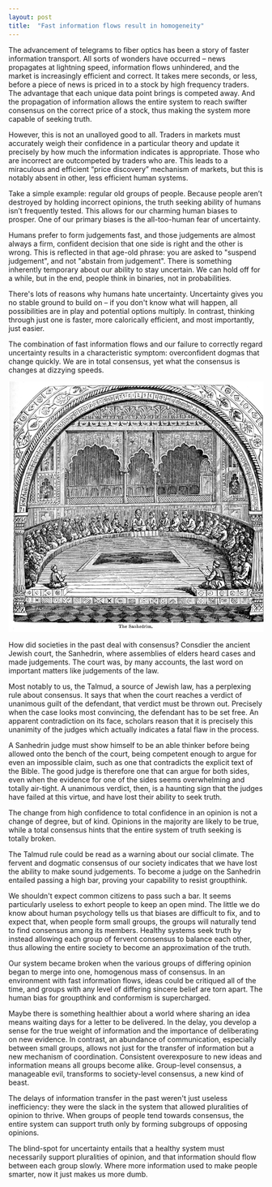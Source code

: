 ```yaml
---
layout: post
title:  "Fast information flows result in homogeneity"
---
```


The advancement of telegrams to fiber optics has been a story of faster information transport. All sorts of wonders have occurred – news propagates at lightning speed, information flows unhindered, and the market is increasingly efficient and correct. It takes mere seconds, or less, before a piece of news is priced in to a stock by high frequency traders. The advantage that each unique data point brings is competed away. And the propagation of information allows the entire system to reach swifter consensus on the correct price of a stock, thus making the system more capable of seeking truth. 

However, this is not an unalloyed good to all. Traders in markets must accurately weigh their confidence in a particular theory and update it precisely by how much the information indicates is appropriate. Those who are incorrect are outcompeted by traders who are. This leads to a miraculous and efficient “price discovery” mechanism of markets, but this is notably absent in other, less efficient human systems.

Take a simple example: regular old groups of people. Because people aren’t destroyed by holding incorrect opinions, the truth seeking ability of humans isn’t frequently tested. This allows for our charming human biases to prosper. One of our primary biases is the all-too-human fear of uncertainty.

Humans prefer to form judgements fast, and those judgements are almost always a firm, confident decision that one side is right and the other is wrong. This is reflected in that age-old phrase: you are asked to "suspend judgement", and not "abstain from judgement". There is something inherently temporary about our ability to stay uncertain. We can hold off for a while, but in the end, people think in binaries, not in probabilities. 

There's lots of reasons why humans hate uncertainty. Uncertainty gives you no stable ground to build on – if you don't know what will happen, all possibilities are in play and potential options multiply. In contrast, thinking through just one is faster, more calorically efficient, and most importantly, just easier. 

The combination of fast information flows and our failure to correctly regard uncertainty results in a characteristic symptom: overconfident dogmas that change quickly. We are in total consensus, yet what the consensus is changes at dizzying speeds. 

![Sanhedrin](/assets/sanhedrin.png)

How did societies in the past deal with consensus? Consdier the ancient Jewish court, the Sanhedrin, where assemblies of elders heard cases and made judgements. The court was, by many accounts, the last word on important matters like judgements of the law. 

Most notably to us, the Talmud, a source of Jewish law, has a perplexing rule about consensus. It says that when the court reaches a verdict of unanimous guilt of the defendant, that verdict must be thrown out. Precisely when the case looks most convincing, the defendant has to be set free. An apparent contradiction on its face, scholars reason that it is precisely this unanimity of the judges which actually indicates a fatal flaw in the process. 

A Sanhedrin judge must show himself to be an able thinker before being allowed onto the bench of the court, being competent enough to argue for even an impossible claim, such as one that contradicts the explicit text of the Bible. The good judge is therefore one that can argue for both sides, even when the evidence for one of the sides seems overwhelming and totally air-tight. A unanimous verdict, then, is a haunting sign that the judges have failed at this virtue, and have lost their ability to seek truth.

The change from high confidence to total confidence in an opinion is not a change of degree, but of kind. Opinions in the majority are likely to be true, while a total consensus hints that the entire system of truth seeking is totally broken.

The Talmud rule could be read as a warning about our social climate. The fervent and dogmatic consensus of our society indicates that we have lost the ability to make sound judgements. To become a judge on the Sanhedrin entailed passing a high bar, proving your capability to resist groupthink. 

We shouldn't expect common citizens to pass such a bar. It seems particularly useless to exhort people to keep an open mind. The little we do know about human psychology tells us that biases are difficult to fix, and to expect that, when people form small groups, the groups will naturally tend to find consensus among its members. Healthy systems seek truth by instead allowing each group of fervent consensus to balance each other, thus allowing the entire society to become an approximation of the truth.

Our system became broken when the various groups of differing opinion began to merge into one, homogenous mass of consensus. In an environment with fast information flows, ideas could be critiqued all of the time, and groups with any level of differing sincere belief are torn apart. The human bias for groupthink and conformism is supercharged.

Maybe there is something healthier about a world where sharing an idea means waiting days for a letter to be delivered. In the delay, you develop a sense for the true weight of information and the importance of deliberating on new evidence. In contrast, an abundance of communication, especially between small groups, allows not just for the transfer of information but a new mechanism of coordination. Consistent overexposure to new ideas and information means all groups become alike. Group-level consensus, a manageable evil, transforms to society-level consensus, a new kind of beast.

The delays of information transfer in the past weren't just useless inefficiency: they were the slack in the system that allowed pluralities of opinion to thrive. When groups of people tend towards consensus, the entire system can support truth only by forming subgroups of opposing opinions. 

The blind-spot for uncertainty entails that a healthy system must necessarily support pluralities of opinion, and that information should flow between each group slowly. Where more information used to make people smarter, now it just makes us more dumb.
